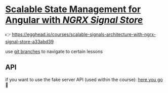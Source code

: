 # [Scalable State Management for Angular with *NGRX Signal Store*](https://egghead.io/courses/scalable-signals-architecture-with-ngrx-signal-store-a33abd39)

👉 https://egghead.io/courses/scalable-signals-architecture-with-ngrx-signal-store-a33abd39

use [git branches](https://github.com/ducin/egghead-ngrx-signal-store/branches/all) to navigate to certain lessons

## API

if you want to use the fake server API (used within the course): [here you go](https://github.com/ducin-public/itcorpo-api) 🚀

